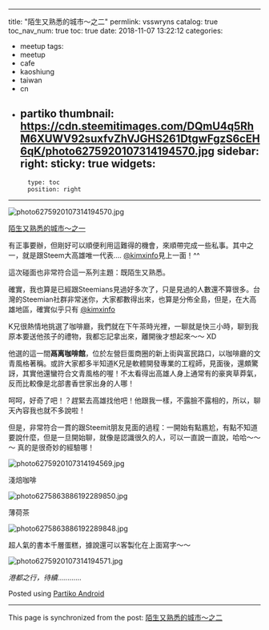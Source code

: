 
---
title: "陌生又熟悉的城市～之二"
permlink: vsswryns
catalog: true
toc_nav_num: true
toc: true
date: 2018-11-07 13:22:12
categories:
- meetup
tags:
- meetup
- cafe
- kaoshiung
- taiwan
- cn
- partiko
thumbnail: https://cdn.steemitimages.com/DQmU4q5RhM6XUWV92suxfvZhVJGHS261DtgwFgzS6cEH6qK/photo6275920107314194570.jpg
sidebar:
    right:
        sticky: true
widgets:
    -
        type: toc
        position: right
---


![photo6275920107314194570.jpg](https://cdn.steemitimages.com/DQmU4q5RhM6XUWV92suxfvZhVJGHS261DtgwFgzS6cEH6qK/photo6275920107314194570.jpg)

[陌生又熟悉的城市～之一](https://steemit.com/city/@deanliu/4vmykx)

有正事要辦，但剛好可以順便利用這難得的機會，來順帶完成一些私事。其中之一，就是跟Steem大高雄唯一代表.... [@kimxinfo](https://steemit.com/@kimxinfo)見上一面！^^

這次碰面也非常符合這一系列主題：既陌生又熟悉。

確實，我也算是已經跟Steemians見過好多次了，只是見過的人數還不算很多。台灣的Steemian社群非常迷你，大家都數得出來，也算是分佈全島，但是，在大高雄地區，確實似乎只有 [@kimxinfo](https://steemit.com/@kimxinfo)

K兄很熱情地挑選了咖啡廳，我們就在下午茶時光裡，一聊就是快三小時，聊到我原本要送他孩子的禮物，我都忘記拿出來，離開後才想起來～～ XD

他選的這一間**鬲离咖啡館**，位於左營巨蛋商圈的新上街與富民路口，以咖啡廳的文青風格著稱。或許大家都多半知道K兄是軟體開發專業的工程師，見面後，還頗驚訝，其實他還蠻符合文青風格的喔！不太看得出高雄人身上通常有的豪爽草莽氣，反而比較像是北部書香世家出身的人哪！

呵呵，好奇了吧！？趕緊去高雄找他吧！他跟我一樣，不露臉不露相的，所以，聊天內容我也就不多說啦！

但是，非常符合一貫的跟Steemit朋友見面的過程：一開始有點尷尬，有點不知道要說什麼，但是一旦開始聊，就像是認識很久的人，可以一直說一直說，哈哈～～～ 真的是很奇妙的經驗哪！

![photo6275920107314194569.jpg](https://cdn.steemitimages.com/DQmf9RcsqqS4Xn8WAXfeoB8MKUr65b1E7u3u8S8CuXmvr2w/photo6275920107314194569.jpg)

淺焙咖啡

![photo6275863886192289850.jpg](https://cdn.steemitimages.com/DQmQQjRLtASCdJkaWhp7Uhyg7RZtWL8db4S4zHXvPxujSUq/photo6275863886192289850.jpg)

薄荷茶

![photo6275863886192289848.jpg](https://cdn.steemitimages.com/DQmaotsjjtcvo2nEJDMca8r516Qz8h6A4eYC8bHAAwcoAB5/photo6275863886192289848.jpg)

超人氣的書本千層蛋糕，據說還可以客製化在上面寫字～～

![photo6275920107314194571.jpg](https://cdn.steemitimages.com/DQmeusSRGjDYXmijkvQpDskWSFL5a9s1R7HbnTocdvLP9Js/photo6275920107314194571.jpg)

*港都之行，待續............*

Posted using [Partiko Android](https://steemit.com/@partiko-android)

- - -

This page is synchronized from the post: [陌生又熟悉的城市～之二](https://steemit.com/@deanliu/vsswryns)
